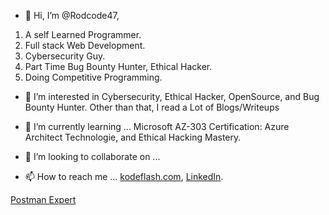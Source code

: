 - 👋 Hi, I’m @Rodcode47,

1. A self Learned Programmer.
2. Full stack Web Development.
3. Cybersecurity Guy.
4. Part Time Bug Bounty Hunter, Ethical Hacker.
5. Doing Competitive Programming.

- 👀 I’m interested in Cybersecurity, Ethical Hacker, OpenSource, and Bug Bounty Hunter. Other than that, I read a Lot of Blogs/Writeups
- 🌱 I’m currently learning ... Microsoft AZ-303 Certification: Azure Architect Technologie, and Ethical Hacking Mastery.

- 💞️ I’m looking to collaborate on ...
- 📫 How to reach me ... [kodeflash.com](https://kodeflash.com), [LinkedIn](www.linkedin.com/in/rodney-hammad-developer1).

<!---
Rodcode47/Rodcode47 is a ✨ special ✨ repository because its `README.md` (this file) appears on your GitHub profile.
You can click the Preview link to take a look at your changes.
--->

[Postman Expert](https://media.badgr.com/uploads/badges/assertion-2VxGif5dQVmtbmCO4P1dqw.png)
